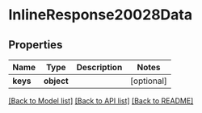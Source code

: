 # InlineResponse20028Data

## Properties
Name | Type | Description | Notes
------------ | ------------- | ------------- | -------------
**keys** | **object** |  | [optional] 

[[Back to Model list]](../README.md#documentation-for-models) [[Back to API list]](../README.md#documentation-for-api-endpoints) [[Back to README]](../README.md)

